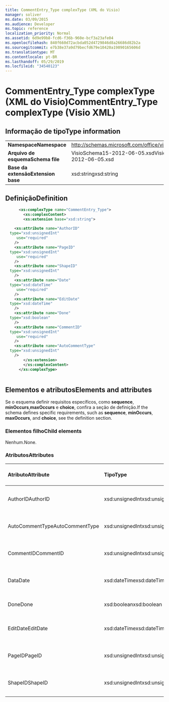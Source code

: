 ```yaml
---
title: CommentEntry_Type complexType (XML do Visio)
manager: soliver
ms.date: 03/09/2015
ms.audience: Developer
ms.topic: reference
localization_priority: Normal
ms.assetid: 6d9e99b8-fcd6-f36b-960e-bcf3a23afe04
ms.openlocfilehash: 840f660d72acbda052d4729846d8a26686d82b2a
ms.sourcegitcommit: e7b38e37a9d79becfd679e10420a19890165606d
ms.translationtype: MT
ms.contentlocale: pt-BR
ms.lasthandoff: 05/29/2019
ms.locfileid: "34540123"
---
```

# <a name="commententrytype-complextype-visio-xml"></a><span data-ttu-id="7d69b-102">CommentEntry_Type complexType (XML do Visio)</span><span class="sxs-lookup"><span data-stu-id="7d69b-102">CommentEntry_Type complexType (Visio XML)</span></span>

## <a name="type-information"></a><span data-ttu-id="7d69b-103">Informação de tipo</span><span class="sxs-lookup"><span data-stu-id="7d69b-103">Type information</span></span>

|||
|:-----|:-----|
|<span data-ttu-id="7d69b-104">**Namespace**</span><span class="sxs-lookup"><span data-stu-id="7d69b-104">**Namespace**</span></span> <br/> |http://schemas.microsoft.com/office/visio/2011/1/core  <br/> |
|<span data-ttu-id="7d69b-105">**Arquivo de esquema**</span><span class="sxs-lookup"><span data-stu-id="7d69b-105">**Schema file**</span></span> <br/> |<span data-ttu-id="7d69b-106">VisioSchema15-2012-06-05.xsd</span><span class="sxs-lookup"><span data-stu-id="7d69b-106">VisioSchema15-2012-06-05.xsd</span></span>  <br/> |
|<span data-ttu-id="7d69b-107">**Base da extensão**</span><span class="sxs-lookup"><span data-stu-id="7d69b-107">**Extension base**</span></span> <br/> |<span data-ttu-id="7d69b-108">xsd:string</span><span class="sxs-lookup"><span data-stu-id="7d69b-108">xsd:string</span></span>  <br/> |
   
## <a name="definition"></a><span data-ttu-id="7d69b-109">Definição</span><span class="sxs-lookup"><span data-stu-id="7d69b-109">Definition</span></span>

```XML
      <xs:complexType name="CommentEntry_Type">
        <xs:complexContent>
        <xs:extension base="xsd:string">
      
    <xs:attribute name="AuthorID"
  type="xsd:unsignedInt"
     use="required"
    />
    <xs:attribute name="PageID"
  type="xsd:unsignedInt"
     use="required"
    />
    <xs:attribute name="ShapeID"
  type="xsd:unsignedInt"
    />
    <xs:attribute name="Date"
  type="xsd:dateTime"
     use="required"
    />
    <xs:attribute name="EditDate"
  type="xsd:dateTime"
    />
    <xs:attribute name="Done"
  type="xsd:boolean"
    />
    <xs:attribute name="CommentID"
  type="xsd:unsignedInt"
     use="required"
    />
    <xs:attribute name="AutoCommentType"
  type="xsd:unsignedInt"
    />
        </xs:extension>
        </xs:complexContent>
      </xs:complexType>
      
```

## <a name="elements-and-attributes"></a><span data-ttu-id="7d69b-110">Elementos e atributos</span><span class="sxs-lookup"><span data-stu-id="7d69b-110">Elements and attributes</span></span>

<span data-ttu-id="7d69b-111">Se o esquema definir requisitos específicos, como **sequence**, **minOccurs**,**maxOccurs** e **choice**, confira a seção de definição.</span><span class="sxs-lookup"><span data-stu-id="7d69b-111">If the schema defines specific requirements, such as **sequence**, **minOccurs**, **maxOccurs**, and **choice**, see the definition section.</span></span> 
  
### <a name="child-elements"></a><span data-ttu-id="7d69b-112">Elementos filho</span><span class="sxs-lookup"><span data-stu-id="7d69b-112">Child elements</span></span>

<span data-ttu-id="7d69b-113">Nenhum.</span><span class="sxs-lookup"><span data-stu-id="7d69b-113">None.</span></span>
  
### <a name="attributes"></a><span data-ttu-id="7d69b-114">Atributos</span><span class="sxs-lookup"><span data-stu-id="7d69b-114">Attributes</span></span>

|<span data-ttu-id="7d69b-115">**Atributo**</span><span class="sxs-lookup"><span data-stu-id="7d69b-115">**Attribute**</span></span>|<span data-ttu-id="7d69b-116">**Tipo**</span><span class="sxs-lookup"><span data-stu-id="7d69b-116">**Type**</span></span>|<span data-ttu-id="7d69b-117">**Obrigatório**</span><span class="sxs-lookup"><span data-stu-id="7d69b-117">**Required**</span></span>|<span data-ttu-id="7d69b-118">**Descrição**</span><span class="sxs-lookup"><span data-stu-id="7d69b-118">**Description**</span></span>|<span data-ttu-id="7d69b-119">**Valores possíveis**</span><span class="sxs-lookup"><span data-stu-id="7d69b-119">**Possible values**</span></span>|
|:-----|:-----|:-----|:-----|:-----|
|<span data-ttu-id="7d69b-120">AuthorID</span><span class="sxs-lookup"><span data-stu-id="7d69b-120">AuthorID</span></span>  <br/> |<span data-ttu-id="7d69b-121">xsd:unsignedInt</span><span class="sxs-lookup"><span data-stu-id="7d69b-121">xsd:unsignedInt</span></span>  <br/> |<span data-ttu-id="7d69b-122">obrigatório</span><span class="sxs-lookup"><span data-stu-id="7d69b-122">required</span></span>  <br/> ||<span data-ttu-id="7d69b-123">Valores do tipo xsd:unsignedInt.</span><span class="sxs-lookup"><span data-stu-id="7d69b-123">Values of the xsd:unsignedInt type.</span></span>  <br/> |
|<span data-ttu-id="7d69b-124">AutoCommentType</span><span class="sxs-lookup"><span data-stu-id="7d69b-124">AutoCommentType</span></span>  <br/> |<span data-ttu-id="7d69b-125">xsd:unsignedInt</span><span class="sxs-lookup"><span data-stu-id="7d69b-125">xsd:unsignedInt</span></span>  <br/> |<span data-ttu-id="7d69b-126">opcional</span><span class="sxs-lookup"><span data-stu-id="7d69b-126">optional</span></span>  <br/> ||<span data-ttu-id="7d69b-127">Valores do tipo xsd:unsignedInt.</span><span class="sxs-lookup"><span data-stu-id="7d69b-127">Values of the xsd:unsignedInt type.</span></span>  <br/> |
|<span data-ttu-id="7d69b-128">CommentID</span><span class="sxs-lookup"><span data-stu-id="7d69b-128">CommentID</span></span>  <br/> |<span data-ttu-id="7d69b-129">xsd:unsignedInt</span><span class="sxs-lookup"><span data-stu-id="7d69b-129">xsd:unsignedInt</span></span>  <br/> |<span data-ttu-id="7d69b-130">obrigatório</span><span class="sxs-lookup"><span data-stu-id="7d69b-130">required</span></span>  <br/> ||<span data-ttu-id="7d69b-131">Valores do tipo xsd:unsignedInt.</span><span class="sxs-lookup"><span data-stu-id="7d69b-131">Values of the xsd:unsignedInt type.</span></span>  <br/> |
|<span data-ttu-id="7d69b-132">Data</span><span class="sxs-lookup"><span data-stu-id="7d69b-132">Date</span></span>  <br/> |<span data-ttu-id="7d69b-133">xsd:dateTime</span><span class="sxs-lookup"><span data-stu-id="7d69b-133">xsd:dateTime</span></span>  <br/> |<span data-ttu-id="7d69b-134">obrigatório</span><span class="sxs-lookup"><span data-stu-id="7d69b-134">required</span></span>  <br/> ||<span data-ttu-id="7d69b-135">Valores do tipo xsd:dateTime.</span><span class="sxs-lookup"><span data-stu-id="7d69b-135">Values of the xsd:dateTime type.</span></span>  <br/> |
|<span data-ttu-id="7d69b-136">Done</span><span class="sxs-lookup"><span data-stu-id="7d69b-136">Done</span></span>  <br/> |<span data-ttu-id="7d69b-137">xsd:boolean</span><span class="sxs-lookup"><span data-stu-id="7d69b-137">xsd:boolean</span></span>  <br/> |<span data-ttu-id="7d69b-138">opcional</span><span class="sxs-lookup"><span data-stu-id="7d69b-138">optional</span></span>  <br/> ||<span data-ttu-id="7d69b-139">Valores do tipo xsd:boolean.</span><span class="sxs-lookup"><span data-stu-id="7d69b-139">Values of the xsd:boolean type.</span></span>  <br/> |
|<span data-ttu-id="7d69b-140">EditDate</span><span class="sxs-lookup"><span data-stu-id="7d69b-140">EditDate</span></span>  <br/> |<span data-ttu-id="7d69b-141">xsd:dateTime</span><span class="sxs-lookup"><span data-stu-id="7d69b-141">xsd:dateTime</span></span>  <br/> |<span data-ttu-id="7d69b-142">opcional</span><span class="sxs-lookup"><span data-stu-id="7d69b-142">optional</span></span>  <br/> ||<span data-ttu-id="7d69b-143">Valores do tipo xsd:dateTime.</span><span class="sxs-lookup"><span data-stu-id="7d69b-143">Values of the xsd:dateTime type.</span></span>  <br/> |
|<span data-ttu-id="7d69b-144">PageID</span><span class="sxs-lookup"><span data-stu-id="7d69b-144">PageID</span></span>  <br/> |<span data-ttu-id="7d69b-145">xsd:unsignedInt</span><span class="sxs-lookup"><span data-stu-id="7d69b-145">xsd:unsignedInt</span></span>  <br/> |<span data-ttu-id="7d69b-146">obrigatório</span><span class="sxs-lookup"><span data-stu-id="7d69b-146">required</span></span>  <br/> ||<span data-ttu-id="7d69b-147">Valores do tipo xsd:unsignedInt.</span><span class="sxs-lookup"><span data-stu-id="7d69b-147">Values of the xsd:unsignedInt type.</span></span>  <br/> |
|<span data-ttu-id="7d69b-148">ShapeID</span><span class="sxs-lookup"><span data-stu-id="7d69b-148">ShapeID</span></span>  <br/> |<span data-ttu-id="7d69b-149">xsd:unsignedInt</span><span class="sxs-lookup"><span data-stu-id="7d69b-149">xsd:unsignedInt</span></span>  <br/> |<span data-ttu-id="7d69b-150">opcional</span><span class="sxs-lookup"><span data-stu-id="7d69b-150">optional</span></span>  <br/> ||<span data-ttu-id="7d69b-151">Valores do tipo xsd:unsignedInt.</span><span class="sxs-lookup"><span data-stu-id="7d69b-151">Values of the xsd:unsignedInt type.</span></span>  <br/> |
   

